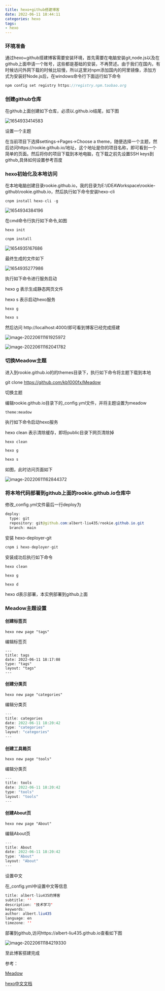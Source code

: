 ```yaml
---
title: hexo+github搭建博客
date: 2022-06-11 18:44:11
categories: hexo
tags:
- hexo
---
```


### 环境准备

通过hexo+github搭建博客需要安装环境，首先需要在电脑安装git,node.js以及在github上面申请一个账号，这些都是基础的安装，不再赘述。由于我们在国内，有时候访问外网下载的时候比较慢，所以这里对npm添加国内的阿里镜像，添加方式为安装好Node.js后，在windows命令行下面运行如下命令

```java
npm config set registry https://registry.npm.taobao.org
```

### 创建github仓库

在github上面创建如下仓库，必须以.github.io结尾，如下图

![1654933414583](images/hexo/hexo+github搭建博客/1654933414583.png)

设置一个主题

在当前项目下选择settings->Pages->Choose a theme，随便选择一个主题，然后访问https://rookie.github.io/地址，这个地址是你的项目名称，即可看到一个简单的页面。然后将你的项目下载到本地电脑，在下载之前先设置SSH keys到github,具体如何设置参考百度

### hexo初始化及本地访问

在本地电脑创建目录rookie.github.io，我的目录为E:\IDEAWorkspace\rookie-github\rookie.github.io，然后执行如下命令安装hexo-cli

```java
cnpm install hexo-cli -g
```

![1654934384196](images/hexo/hexo+github搭建博客/1654934384196.png)

在cmd命令行执行如下命令,如图

```java
hexo init 

cnpm install 
```

![1654935167686](images/hexo/hexo+github搭建博客/1654935167686.png)

最终生成的文件如下

![1654935277986](images/hexo/hexo+github搭建博客/1654935277986.png)

执行如下命令进行服务启动

hexo g 表示生成静态网页文件

hexo s 表示启动hexo服务

```java
hexo g

hexo s
```

然后访问  http://localhost:4000/即可看到博客已经完成搭建

![image-20220611161925972](images/hexo/hexo+github搭建博客/image-20220611161925972.png)

![image-20220611162041782](images/hexo/hexo+github搭建博客/image-20220611162041782.png)

### 切换Meadow主题

进入到rookie.github.io的的themes目录下，执行如下命令将主题下载到本地

git clone https://github.com/kb1000fx/Meadow

切换主题

编辑rookie.github.io目录下的_config.yml文件，并将主题设置为meadow

```
theme:meadow
```

执行如下命令启动hexo服务

hexo clean 表示清除缓存，即将public目录下网页清除掉

```java
hexo clean

hexo g

hexo s
```

如图，此时访问页面如下

![image-20220611162844372](images/hexo/hexo+github搭建博客/image-20220611162844372.png)

### 将本地代码部署到github上面的rookie.github.io仓库中

修改_config.yml文件最后一行deploy为

```java
deploy:
  type: git
  repository: git@github.com:albert-liu435/rookie.github.io.git
  branch: main
```

安装 hexo-deployer-git

```java
cnpm i hexo-deployer-git
```

安装成功后执行如下命令

```java
hexo clean

hexo g

hexo d
```

hexo d表示部署，本实例部署到github上面

### Meadow主题设置

#### 创建标签页

```
hexo new page "tags"
```

编辑标签页

```
---
title: tags
date: 2022-06-11 18:17:08
type: "tags"
layout: "tags"
---
```

#### 创建分类页

```
hexo new page "categories"
```

编辑分类页

```java
---
title: categories
date: 2022-06-11 18:20:42
type: "categories"
layout: "categories"
---
```

#### 创建工具箱页

```
hexo new page "tools"
```

编辑分类页

```java
---
title: tools
date: 2022-06-11 18:20:42
type: "tools"
layout: "tools"
---

```

#### 创建About页

```
hexo new page "About"
```

编辑About页

```java
---
title: About
date: 2022-06-11 18:20:42
type: "About"
layout: "About"
---
```

设置中文

在_config.yml中设置中文等信息

```java
title: albert-liu435的博客
subtitle: ''
description: '技术学习'
keywords:
author: albert.liu435
language: en
timezone: ''
```

部署到github,访问https://albert-liu435.github.io查看如下图

![image-20220611184219330](https://albert-liu435.github.io/images/hexo/hexo+github搭建博客/image-20220611184219330.png)

至此博客搭建完成



参考：

[Meadow](https://garybear.cn/hexo-theme-meadow/#/README)

[hexo中文文档](https://hexo.io/zh-cn/docs/one-command-deployment)



